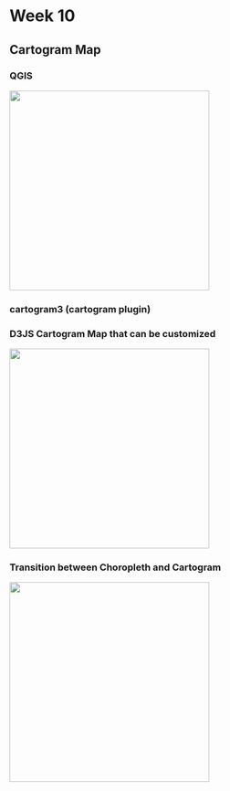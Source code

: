 # Week 10
## Cartogram Map 


### QGIS
<div>
<img src="imgs/QGIS.png" width="350px">
 </div>

### cartogram3 (cartogram plugin)

### D3JS Cartogram Map that can be customized

<div>
<img src="imgs/Cartogram.png" width="350px">
</div>

### Transition between Choropleth and Cartogram
<div>
<img src="imgs/transition.gif" width="350px">
</div>